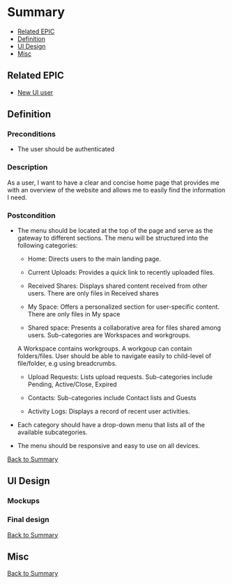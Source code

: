 # Summary

* [Related EPIC](#related-epic)
* [Definition](#definition)
* [UI Design](#ui-design)
* [Misc](#misc)

## Related EPIC

* [New UI user](./README.md)

## Definition

### Preconditions

- The user should be authenticated

### Description 

As a user, I want to have a clear and concise home page that provides me with an overview of the website and allows me to easily find the information I need.

### Postcondition 

- The menu should be located at the top of the page and serve as the gateway to different sections. The menu will be structured into the following categories:

   - Home: Directs users to the main landing page.

   - Current Uploads: Provides a quick link to recently uploaded files.

   - Received Shares: Displays shared content received from other users. There are only files in Received shares

   - My Space: Offers a personalized section for user-specific content. There are only files in My space

   - Shared space: Presents a collaborative area for files shared among users. Sub-categories are Workspaces and workgroups.
   
   A Workspace contains workgroups. A workgoup can contain folders/files.  User should be able to navigate easily to child-level of file/folder, e.g using breadcrumbs. 

   - Upload Requests: Lists  upload requests. Sub-categories include Pending, Active/Close, Expired

   - Contacts: Sub-categories include Contact lists and Guests 

   - Activity Logs: Displays a record of recent user activities.

- Each category should have a drop-down menu that lists all of the available subcategories.
- The menu should be responsive and easy to use on all devices.


[Back to Summary](#summary)

## UI Design

### Mockups

### Final design

[Back to Summary](#summary)

## Misc

[Back to Summary](#summary)




